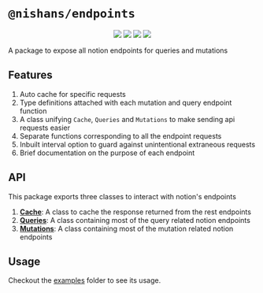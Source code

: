 # `@nishans/endpoints`

<p align="center">
  <img src="https://img.shields.io/bundlephobia/minzip/@nishans/endpoints?label=minzipped&style=flat"/>
  <img src="https://img.shields.io/npm/dw/@nishans/endpoints?style=flat"/>
  <img src="https://img.shields.io/github/issues/devorein/nishan/@nishans/endpoints"/>
  <img src="https://img.shields.io/npm/v/@nishans/endpoints"/>
</p>

A package to expose all notion endpoints for queries and mutations

## Features

1. Auto cache for specific requests
2. Type definitions attached with each mutation and query endpoint function
3. A class unifying `Cache`, `Queries` and `Mutations` to make sending api requests easier
4. Separate functions corresponding to all the endpoint requests
5. Inbuilt interval option to guard against unintentional extraneous requests
6. Brief documentation on the purpose of each endpoint

## API

This package exports three classes to interact with notion's endpoints

1. [**Cache**](https://github.com/Devorein/Nishan/blob/master/packages/endpoints/docs/Cache.md): A class to cache the response returned from the rest endpoints 
2. [**Queries**](https://github.com/Devorein/Nishan/blob/master/packages/endpoints/docs/Queries.md): A class containing most of the query related notion endpoints
3. [**Mutations**](https://github.com/Devorein/Nishan/blob/master/packages/endpoints/docs/Mutations.md): A class containing most of the mutation related notion endpoints


## Usage

Checkout the [examples](https://github.com/Devorein/Nishan/tree/master/packages/endpoints/examples) folder to see its usage.